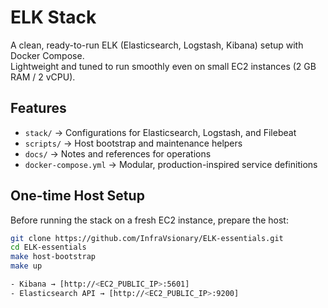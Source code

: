 # ELK Stack

A clean, ready-to-run ELK (Elasticsearch, Logstash, Kibana) setup with Docker Compose.  
Lightweight and tuned to run smoothly even on small EC2 instances (2 GB RAM / 2 vCPU).

## Features
- `stack/` → Configurations for Elasticsearch, Logstash, and Filebeat  
- `scripts/` → Host bootstrap and maintenance helpers  
- `docs/` → Notes and references for operations  
- `docker-compose.yml` → Modular, production-inspired service definitions  

## One-time Host Setup

Before running the stack on a fresh EC2 instance, prepare the host:

```bash
git clone https://github.com/InfraVsionary/ELK-essentials.git
cd ELK-essentials
make host-bootstrap
make up

- Kibana → [http://<EC2_PUBLIC_IP>:5601] 
- Elasticsearch API → [http://<EC2_PUBLIC_IP>:9200]

